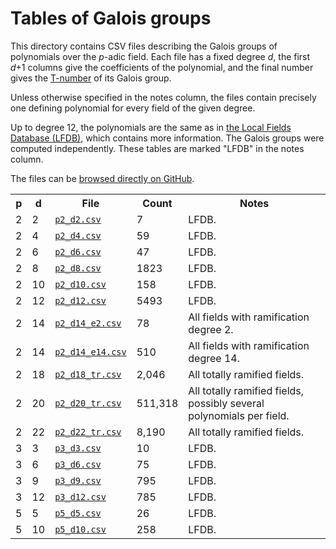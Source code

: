 # Tables of Galois groups

This directory contains CSV files describing the Galois groups of polynomials over the *p*-adic field. Each file has a fixed degree *d*, the first *d*+1 columns give the coefficients of the polynomial, and the final number gives the [T-number](http://groupnames.org/T31.html) of its Galois group.

Unless otherwise specified in the notes column, the files contain precisely one defining polynomial for every field of the given degree.

Up to degree 12, the polynomials are the same as in [the Local Fields Database (LFDB)](https://math.la.asu.edu/~jj/localfields/), which contains more information. The Galois groups were computed independently. These tables are marked "LFDB" in the notes column.

The files can be [browsed directly on GitHub](https://github.com/cjdoris/pAdicGaloisGroup/tree/master/tables/).

<table>
  <tr>
    <th>p</th>
    <th>d</th>
    <th>File</th>
    <th>Count</th>
    <th>Notes</th>
  </tr>
  <tr>
    <td>2</td>
    <td>2</td>
    <td><a href="https://raw.githubusercontent.com/cjdoris/pAdicGaloisGroup/master/tables/p2_d2.csv"><code>p2_d2.csv</code></a></td>
    <td>7</td>
    <td>LFDB.</td>
  </tr>
  <tr>
    <td>2</td>
    <td>4</td>
    <td><a href="https://raw.githubusercontent.com/cjdoris/pAdicGaloisGroup/master/tables/p2_d4.csv"><code>p2_d4.csv</code></a></td>
    <td>59</td>
    <td>LFDB.</td>
  </tr>
  <tr>
    <td>2</td>
    <td>6</td>
    <td><a href="https://raw.githubusercontent.com/cjdoris/pAdicGaloisGroup/master/tables/p2_d6.csv"><code>p2_d6.csv</code></a></td>
    <td>47</td>
    <td>LFDB.</td>
  </tr>
  <tr>
    <td>2</td>
    <td>8</td>
    <td><a href="https://raw.githubusercontent.com/cjdoris/pAdicGaloisGroup/master/tables/p2_d8.csv"><code>p2_d8.csv</code></a></td>
    <td>1823</td>
    <td>LFDB.</td>
  </tr>
  <tr>
    <td>2</td>
    <td>10</td>
    <td><a href="https://raw.githubusercontent.com/cjdoris/pAdicGaloisGroup/master/tables/p2_d10.csv"><code>p2_d10.csv</code></a></td>
    <td>158</td>
    <td>LFDB.</td>
  </tr>
  <tr>
    <td>2</td>
    <td>12</td>
    <td><a href="https://raw.githubusercontent.com/cjdoris/pAdicGaloisGroup/master/tables/p2_d12.csv"><code>p2_d12.csv</code></a></td>
    <td>5493</td>
    <td>LFDB.</td>
  </tr>
  <tr>
    <td>2</td>
    <td>14</td>
    <td><a href="https://raw.githubusercontent.com/cjdoris/pAdicGaloisGroup/master/tables/p2_d14_e2.csv"><code>p2_d14_e2.csv</code></a></td>
    <td>78</td>
    <td>All fields with ramification degree 2.</td>
  </tr>
  <tr>
    <td>2</td>
    <td>14</td>
    <td><a href="https://raw.githubusercontent.com/cjdoris/pAdicGaloisGroup/master/tables/p2_d14_e14.csv"><code>p2_d14_e14.csv</code></a></td>
    <td>510</td>
    <td>All fields with ramification degree 14.</td>
  </tr>
  <tr>
    <td>2</td>
    <td>18</td>
    <td><a href="https://raw.githubusercontent.com/cjdoris/pAdicGaloisGroup/master/tables/p2_d18_tr.csv"><code>p2_d18_tr.csv</code></a></td>
    <td>2,046</td>
    <td>All totally ramified fields.</td>
  </tr>
  <tr>
    <td>2</td>
    <td>20</td>
    <td><a href="https://raw.githubusercontent.com/cjdoris/pAdicGaloisGroup/master/tables/p2_d20_tr.csv"><code>p2_d20_tr.csv</code></a></td>
    <td>511,318</td>
    <td>All totally ramified fields, possibly several polynomials per field.</td>
  </tr>
  <tr>
    <td>2</td>
    <td>22</td>
    <td><a href="https://raw.githubusercontent.com/cjdoris/pAdicGaloisGroup/master/tables/p2_d22_tr.csv"><code>p2_d22_tr.csv</code></a></td>
    <td>8,190</td>
    <td>All totally ramified fields.</td>
  </tr>
  <tr>
    <td>3</td>
    <td>3</td>
    <td><a href="https://raw.githubusercontent.com/cjdoris/pAdicGaloisGroup/master/tables/p3_d3.csv"><code>p3_d3.csv</code></a></td>
    <td>10</td>
    <td>LFDB.</td>
  </tr>
  <tr>
    <td>3</td>
    <td>6</td>
    <td><a href="https://raw.githubusercontent.com/cjdoris/pAdicGaloisGroup/master/tables/p3_d6.csv"><code>p3_d6.csv</code></a></td>
    <td>75</td>
    <td>LFDB.</td>
  </tr>
  <tr>
    <td>3</td>
    <td>9</td>
    <td><a href="https://raw.githubusercontent.com/cjdoris/pAdicGaloisGroup/master/tables/p3_d9.csv"><code>p3_d9.csv</code></a></td>
    <td>795</td>
    <td>LFDB.</td>
  </tr>
  <tr>
    <td>3</td>
    <td>12</td>
    <td><a href="https://raw.githubusercontent.com/cjdoris/pAdicGaloisGroup/master/tables/p3_d12.csv"><code>p3_d12.csv</code></a></td>
    <td>785</td>
    <td>LFDB.</td>
  </tr>
  <tr>
    <td>5</td>
    <td>5</td>
    <td><a href="https://raw.githubusercontent.com/cjdoris/pAdicGaloisGroup/master/tables/p5_d5.csv"><code>p5_d5.csv</code></a></td>
    <td>26</td>
    <td>LFDB.</td>
  </tr>
  <tr>
    <td>5</td>
    <td>10</td>
    <td><a href="https://raw.githubusercontent.com/cjdoris/pAdicGaloisGroup/master/tables/p5_d10.csv"><code>p5_d10.csv</code></a></td>
    <td>258</td>
    <td>LFDB.</td>
  </tr>
</table>
